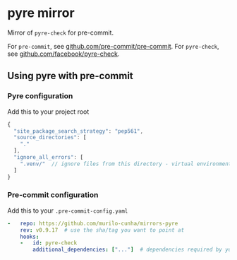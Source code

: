 # pyre mirror

Mirror of `pyre-check` for pre-commit.

For `pre-commit`, see [github.com/pre-commit/pre-commit](https://github.com/pre-commit/pre-commit). For `pyre-check`, see [github.com/facebook/pyre-check](https://github.com/facebook/pyre-check).

## Using pyre with pre-commit

### Pyre configuration

Add this to your project root

```js
{
  "site_package_search_strategy": "pep561",
  "source_directories": [
    "."
  ],
  "ignore_all_errors": [
    ".venv/"  // ignore files from this directory - virtual environments, etc.
  ]
}
```

### Pre-commit configuration

Add this to your `.pre-commit-config.yaml`

```yaml
-   repo: https://github.com/murilo-cunha/mirrors-pyre
    rev: v0.9.17  # use the sha/tag you want to point at
    hooks:
    -   id: pyre-check
        additional_dependencies: ["..."]  # dependencies required by your project with no available stubs
```
